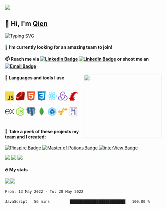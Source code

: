 <a href="http://qiengao.com" ><img src="https://github.com/qienzgao/qienzgao/blob/main/catbanner2.gif" /></a>

## 👋 Hi, I'm [Qien][portfolio]
![Typing SVG](https://readme-typing-svg.herokuapp.com?color=000000&vCenter=true&lines=I'm+a+coder;I'm+a+foodie;I'm+a+cat-lover;I'm+an+artist) 

#### 🔭 I’m currently looking for an amazing team to join!
<!-- working on <a href="https://github.com/qienzgao/Pinspire" target="_blank" ><img src="https://img.shields.io/badge/Pinspire-FF6347?style=for-the-badge" alt="Pinspire Badge"/></a>, a clone project of <a href="https://www.pinterest.com/"><img src="https://img.shields.io/badge/Pinterest-e60023?style=for-the-badge&logo=pinterest&logoColor=white" alt="Email Badge"/></a>  -->

#### 📫 Reach me via <a href="https://www.linkedin.com/in/qiengao" target="_blank" ><img src="https://img.shields.io/badge/LinkedIn-blue?style=for-the-badge&logo=linkedin&logoColor=white" alt="LinkedIn Badge"/></a> <a href="https://angel.co/u/qien-gao" target="_blank" ><img src="https://img.shields.io/badge/AngelList-black?style=for-the-badge&logo=angellist&logoColor=white" alt="LinkedIn Badge"/></a> or shoot me an <a href="mailto:qienzgao@gmail.com?subject=[GitHub]" target="_blank" ><img src="https://img.shields.io/badge/Email-brightgreen?style=for-the-badge&logo=gmail&logoColor=white" alt="Email Badge"/></a> 

<p><img src="https://github.com/qienzgao/qienzgao/blob/main/cat.gif" align="right" width="250" height="200"/></p>

#### 💼 Languages and tools I use 
<br/> 
<code><img height="30" src="https://raw.githubusercontent.com/devicons/devicon/master/icons/javascript/javascript-original.svg" alt="javascript"></code>
<code><img height="30" src="https://raw.githubusercontent.com/devicons/devicon/master/icons/ruby/ruby-original.svg" alt="ruby"></code>
<code><img height="30" src="https://github.com/devicons/devicon/blob/master/icons/html5/html5-original.svg" alt="html5"></code>
<code><img height="30" src="https://raw.githubusercontent.com/devicons/devicon/master/icons/css3/css3-original.svg" alt="css3"></code>
<code><img height="30" src="https://raw.githubusercontent.com/devicons/devicon/master/icons/react/react-original.svg" alt="react.js"></code>
<code><img height="30" src="https://raw.githubusercontent.com/devicons/devicon/master/icons/redux/redux-original.svg" alt="redux"></code>
<code><img height="30" src="https://raw.githubusercontent.com/devicons/devicon/master/icons/rails/rails-plain.svg" alt="rails"></code>
<br/>
<br/>
<code><img height="30" src="https://raw.githubusercontent.com/devicons/devicon/master/icons/express/express-original.svg" alt="express.js"></code>
<code><img height="30" src="https://raw.githubusercontent.com/devicons/devicon/master/icons/nodejs/nodejs-original.svg" alt="node.js"></code>
<code><img height="30" src="https://raw.githubusercontent.com/devicons/devicon/master/icons/postgresql/postgresql-original.svg" alt="postgresql"></code>
<code><img height="30" src="https://github.com/devicons/devicon/blob/master/icons/mongodb/mongodb-original.svg" alt="mongodb"></code>
<code><img height="30" src="https://raw.githubusercontent.com/devicons/devicon/master/icons/webpack/webpack-original.svg" alt="webpack"></code>
<code><img height="30" src="https://raw.githubusercontent.com/devicons/devicon/master/icons/amazonwebservices/amazonwebservices-original.svg" alt="aws s3"></code>
<code><img height="30" src="https://raw.githubusercontent.com/devicons/devicon/master/icons/heroku/heroku-original.svg" alt="heroku"></code>
<br/>
<br/>

#### 🌟 Take a peek of these projects my team and I created:
<a href="https://github.com/qienzgao/Pinspire" target="_blank" >
  <img src="https://img.shields.io/badge/Pinspire-e60023?style=for-the-badge" alt="Pinspire Badge"/>
</a>

<a href="https://github.com/qienzgao/Master-of-Potions" target="_blank" >
  <img src="https://img.shields.io/badge/Master of Potions-blueviolet?style=for-the-badge" alt="Master of Potions Badge"/>
</a> 

<a href="https://github.com/qienzgao/interView" target="_blank" >
  <img src="https://img.shields.io/badge/interView-146450?style=for-the-badge" alt="interView Badge"/>
</a> 

<a href="https://pinspire-project.herokuapp.com/#/" target="_blank"><img src="https://github.com/qienzgao/qienzgao/blob/main/pinspire_preview.gif" width="260"/></a> <a href="https://qienzgao.github.io/Master-of-Potions/" target="_blank"><img src="https://github.com/qienzgao/qienzgao/blob/main/mop_pre.gif" width="260"/></a>  <a href="https://interview-mern.herokuapp.com/#/" target="_blank"><img src="https://github.com/qienzgao/qienzgao/blob/main/iv.gif" width="260"/></a>

#### 🔥 My stats
<img height="180em" src="https://github-readme-stats.vercel.app/api?username=qienzgao&show_icons=true&hide_border=true&count_private=true&include_all_commits=true" /><img height="180em" src="https://github-readme-stats.vercel.app/api/top-langs/?username=qienzgao&exclude_repo=KNN-Image-  Classification&show_icons=true&hide_border=true&layout=compact&langs_count=8"/>
<!-- <img height="180em" src="https://github-readme-streak-stats.herokuapp.com/?user=qienzgao&hide_border=true" /> -->

<!--START_SECTION:waka-->

```text
From: 13 May 2022 - To: 20 May 2022

JavaScript   56 mins         █████████████████████████   100.00 %
```

<!--END_SECTION:waka-->


<!--
**qienzgao/qienzgao** is a ✨ _special_ ✨ repository because its `README.md` (this file) appears on your GitHub profile.

Here are some ideas to get you started:

- 🔭 I’m currently working on ...
- 🌱 I’m currently learning at ...
- 👯 I’m looking to collaborate on ...
- 🤔 I’m looking for help with ...
- 💬 Ask me about ...
- 📫 How to reach me: ...
- 😄 Pronouns: ...
- ⚡ Fun fact: ...
-->

<br/>

[portfolio]: http://qiengao.com
[linkedin]: https://www.linkedin.com/in/qiengao
[pinspire]: https://github.com/qienzgao/Pinspire
[interview]: https://github.com/qienzgao/interView
[mop]: https://github.com/qienzgao/Master-of-Potions
[email]: mailto:qienzgao@gmail.com?subject=[GitHub]




